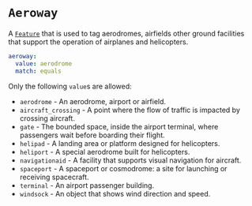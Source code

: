 # `Aeroway`

A [`Feature`](./feature.md) that is used to tag aerodromes, airfields other ground facilities that support the operation of airplanes and helicopters.

```yml
aeroway:
  value: aerodrome
  match: equals
```

Only the following `value`s are allowed:

* `aerodrome` - An aerodrome, airport or airfield.
* `aircraft_crossing` - A point where the flow of traffic is impacted by crossing aircraft.
* `gate` - The bounded space, inside the airport terminal, where passengers wait before boarding their flight.
* `helipad` - A landing area or platform designed for helicopters.
* `heliport` - A special aerodrome built for helicopters.
* `navigationaid` - A facility that supports visual navigation for aircraft.
* `spaceport` - A spaceport or cosmodrome: a site for launching or receiving spacecraft.
* `terminal` - An airport passenger building.
* `windsock` - An object that shows wind direction and speed.
